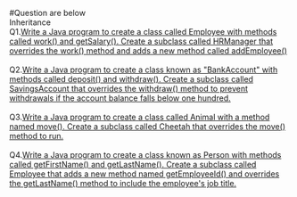 #Question are below
<br>
Inheritance
<br>
Q1.[Write a Java program to create a class called Employee with methods called work() and getSalary(). Create a subclass called HRManager that overrides the work() method and adds a new method called addEmployee()](https://github.com/AsitSwain2002/JavaPractice/blob/master/src/InheritancePractice01.java)
<br>
<br>
Q2.[Write a Java program to create a class known as "BankAccount" with methods called deposit() and withdraw(). Create a subclass called SavingsAccount that overrides the withdraw() method to prevent withdrawals if the account balance falls below one hundred.](https://github.com/AsitSwain2002/JavaPractice/blob/master/src/InheritancePractice02.jav)
<br>
<br>
Q3.[Write a Java program to create a class called Animal with a method named move(). Create a subclass called Cheetah that overrides the move() method to run.](https://github.com/AsitSwain2002/JavaPractice/blob/master/src/InheritancePractice03.java)
<br>
<br>
Q4.[Write a Java program to create a class known as Person with methods called getFirstName() and getLastName(). Create a subclass called Employee that adds a new method named getEmployeeId() and overrides the getLastName() method to include the employee's job title.](https://github.com/AsitSwain2002/JavaPractice/blob/master/src/InheritancePractice04.java)

